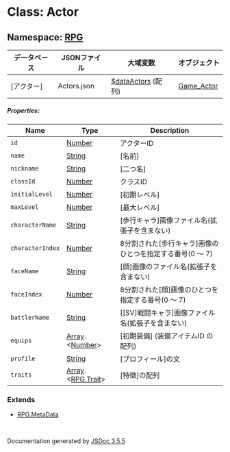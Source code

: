 # Class: Actor

## Namespace: [RPG](RPG.md)

| データベース| JSONファイル | 大域変数 | オブジェクト |
| --- | --- | --- | --- |
| [アクター] | Actors.json | [$dataActors](global.md#dataactors-arrayrpgactor) (配列) | [Game_Actor](Game_Actor.md) |

##### Properties:

| Name | Type | Description |
| --- | --- | --- |
| `id` | [Number](Number.md) | アクターID |
| `name` | [String](String.md) | [名前] |
| `nickname` | [String](String.md) | [二つ名] |
| `classId` | [Number](Number.md) | クラスID |
| `initialLevel` | [Number](Number.md) | [初期レベル] |
| `maxLevel` | [Number](Number.md) | [最大レベル] |
| `characterName` | [String](String.md) | [歩行キャラ]画像ファイル名(拡張子を含まない) |
| `characterIndex` | [Number](Number.md) | 8分割された[歩行キャラ]画像のひとつを指定する番号(0 〜 7) |
| `faceName` | [String](String.md) | [顔]画像のファイル名(拡張子を含まない) |
| `faceIndex` | [Number](Number.md) | 8分割された[顔]画像のひとつを指定する番号(0 〜 7) |
| `battlerName` | [String](String.md) | [[SV]戦闘キャラ]画像ファイル名(拡張子を含まない) |
| `equips` | [Array](Array.md).<[Number](Number.md)> | [初期装備] \(装備アイテムID の配列) |
| `profile` | [String](String.md) | [プロフィール]の文 |
| `traits` | [Array](Array.md).<[RPG.Trait](RPG.Trait.md)> | [特徴]の配列 |


### Extends

* [RPG.MetaData](RPG.MetaData.md)

 <br>

  Documentation generated by [JSDoc 3.5.5](https://github.com/jsdoc3/jsdoc)
